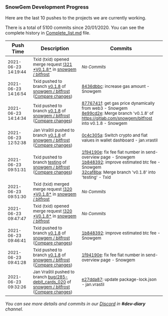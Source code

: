 
### SnowGem Development Progress

Here are the last 10 pushes to the projects we are currently working.

There is a total of 5100 commits since 20/01/2020. You can see the complete history in
 [Complete_list.md](Complete_list.md) file.

| Push Time | Description | Commits |
| --- | --- | --- |
| <sub>2021-06-23 14:19:44</sub> | <sub>Txid (txid) opened merge request [\!321 \*V0\.1\.8\*](https://gitlab.com/snowgem/bitfrost/-/merge_requests/321) in [snowgem / bitfrost](https://gitlab.com/snowgem/bitfrost)</sub> | <sub>_No Commits_</sub> |
| <sub>2021-06-23 14:16:54</sub> | <sub>Txid pushed to branch [v0\.1\.8](https://gitlab.com/snowgem/bitfrost/commits/v0.1.8) of [snowgem / bitfrost](https://gitlab.com/snowgem/bitfrost) ([Compare changes](https://gitlab.com/snowgem/bitfrost/compare/8e99cd2e4ece943f7cc56864a1c3c2102c81c4db...8436dbbcfa2a0d3ab52b68286afbe0f118ad9c60))</sub> | <sub>[8436dbbc](https://gitlab.com/snowgem/bitfrost/-/commit/8436dbbcfa2a0d3ab52b68286afbe0f118ad9c60): increase gas amount - Snowgem</sub> |
| <sub>2021-06-23 14:14:34</sub> | <sub>Txid pushed to branch [v0\.1\.8](https://gitlab.com/snowgem/bitfrost/commits/v0.1.8) of [snowgem / bitfrost](https://gitlab.com/snowgem/bitfrost) ([Compare changes](https://gitlab.com/snowgem/bitfrost/compare/0c4c305a6cba58491820dc4bc2eb048cd3ed01a1...8e99cd2e4ece943f7cc56864a1c3c2102c81c4db))</sub> | <sub>[8776741f](https://gitlab.com/snowgem/bitfrost/-/commit/8776741f86ec24890cdb0f5d98c9a17e623b9519): get gas price dynamically from web3 - Snowgem<br>[8e99cd2e](https://gitlab.com/snowgem/bitfrost/-/commit/8e99cd2e4ece943f7cc56864a1c3c2102c81c4db): Merge branch 'v0.1.8' of https://gitlab.com/snowgem/bitfrost into v0.1.8 - Snowgem</sub> |
| <sub>2021-06-23 12:52:38</sub> | <sub>Jan Vraštil pushed to branch [v0\.1\.8](https://gitlab.com/snowgem/bitfrost/commits/v0.1.8) of [snowgem / bitfrost](https://gitlab.com/snowgem/bitfrost) ([Compare changes](https://gitlab.com/snowgem/bitfrost/compare/1b848392670d942d88f23f716afde291a24ca25d...0c4c305a6cba58491820dc4bc2eb048cd3ed01a1))</sub> | <sub>[0c4c305a](https://gitlab.com/snowgem/bitfrost/-/commit/0c4c305a6cba58491820dc4bc2eb048cd3ed01a1): Switch crypto and fiat values in wallet dashboard - jan.vrastil</sub> |
| <sub>2021-06-23 09:51:31</sub> | <sub>Txid pushed to branch [testing](https://gitlab.com/snowgem/bitfrost/commits/testing) of [snowgem / bitfrost](https://gitlab.com/snowgem/bitfrost) ([Compare changes](https://gitlab.com/snowgem/bitfrost/compare/e912c0ba350d4672c647a972b7238519c35de13f...32caf8bad4182572bb3fd82a04246a33011ef9ab))</sub> | <sub>[1f94190e](https://gitlab.com/snowgem/bitfrost/-/commit/1f94190ee409f5f13ad55880c4894bd4e1604a5f): fix fee fiat number in send-overview page - Snowgem<br>[1b848392](https://gitlab.com/snowgem/bitfrost/-/commit/1b848392670d942d88f23f716afde291a24ca25d): improve estimated btc fee - Snowgem<br>[32caf8ba](https://gitlab.com/snowgem/bitfrost/-/commit/32caf8bad4182572bb3fd82a04246a33011ef9ab): Merge branch 'v0.1.8' into 'testing' - Txid</sub> |
| <sub>2021-06-23 09:51:30</sub> | <sub>Txid (txid) merged merge request [\!320 \*V0\.1\.8\*](https://gitlab.com/snowgem/bitfrost/-/merge_requests/320) in [snowgem / bitfrost](https://gitlab.com/snowgem/bitfrost)</sub> | <sub>_No Commits_</sub> |
| <sub>2021-06-23 09:47:47</sub> | <sub>Txid (txid) opened merge request [\!320 \*V0\.1\.8\*](https://gitlab.com/snowgem/bitfrost/-/merge_requests/320) in [snowgem / bitfrost](https://gitlab.com/snowgem/bitfrost)</sub> | <sub>_No Commits_</sub> |
| <sub>2021-06-23 09:46:41</sub> | <sub>Txid pushed to branch [v0\.1\.8](https://gitlab.com/snowgem/bitfrost/commits/v0.1.8) of [snowgem / bitfrost](https://gitlab.com/snowgem/bitfrost) ([Compare changes](https://gitlab.com/snowgem/bitfrost/compare/1f94190ee409f5f13ad55880c4894bd4e1604a5f...1b848392670d942d88f23f716afde291a24ca25d))</sub> | <sub>[1b848392](https://gitlab.com/snowgem/bitfrost/-/commit/1b848392670d942d88f23f716afde291a24ca25d): improve estimated btc fee - Snowgem</sub> |
| <sub>2021-06-23 09:41:28</sub> | <sub>Txid pushed to branch [v0\.1\.8](https://gitlab.com/snowgem/bitfrost/commits/v0.1.8) of [snowgem / bitfrost](https://gitlab.com/snowgem/bitfrost) ([Compare changes](https://gitlab.com/snowgem/bitfrost/compare/6b88101e5b6c757421516cbdcf0aaeb1cd7a6b1f...1f94190ee409f5f13ad55880c4894bd4e1604a5f))</sub> | <sub>[1f94190e](https://gitlab.com/snowgem/bitfrost/-/commit/1f94190ee409f5f13ad55880c4894bd4e1604a5f): fix fee fiat number in send-overview page - Snowgem</sub> |
| <sub>2021-06-23 09:32:26</sub> | <sub>Jan Vraštil pushed to branch [bug/285\-debit\_cards\_020](https://gitlab.com/snowgem/bitfrost/commits/bug/285-debit_cards_020) of [snowgem / bitfrost](https://gitlab.com/snowgem/bitfrost) ([Compare changes](https://gitlab.com/snowgem/bitfrost/compare/cea949654b18f0da288e4ae9cbe47c5ca1bb681f...e27dda878ef9df9d1d9a19f58a17773e749079d6))</sub> | <sub>[e27dda87](https://gitlab.com/snowgem/bitfrost/-/commit/e27dda878ef9df9d1d9a19f58a17773e749079d6): update package-lock.json - jan.vrastil</sub> |

_You can see more details and commits in our [Discord](https://discord.gg/zumGnbg) in **#dev-diary** channel._
